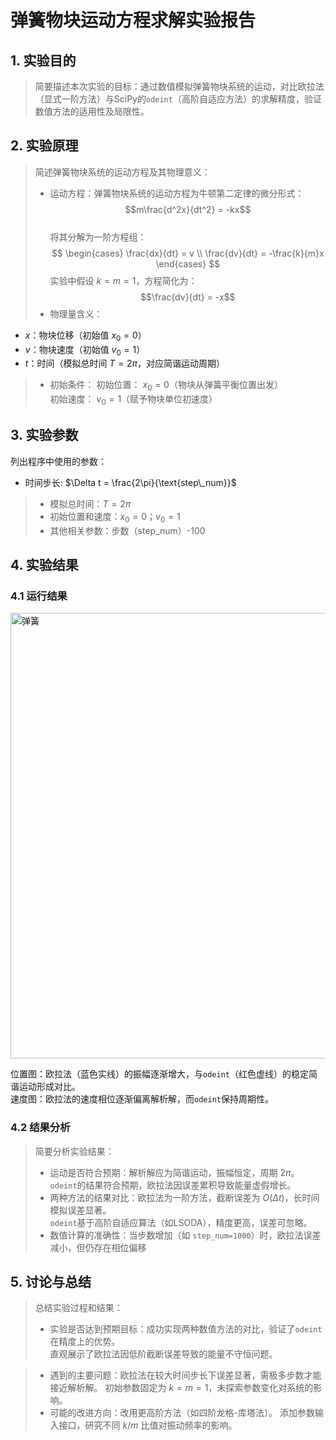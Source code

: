 # 弹簧物块运动方程求解实验报告

## 1. 实验目的

> 简要描述本次实验的目标：通过数值模拟弹簧物块系统的运动，对比欧拉法（显式一阶方法）与SciPy的`odeint`（高阶自适应方法）的求解精度，验证数值方法的适用性及局限性。

## 2. 实验原理

> 简述弹簧物块系统的运动方程及其物理意义：
> - 运动方程：弹簧物块系统的运动方程为牛顿第二定律的微分形式：  
$$m\frac{d^2x}{dt^2} = -kx$$  
将其分解为一阶方程组：  
 $$
 \begin{cases}
 \frac{dx}{dt} = v \\
 \frac{dv}{dt} = -\frac{k}{m}x
 \end{cases}
$$
实验中假设 $k = m = 1$，方程简化为：  
$$\frac{dv}{dt} = -x$$
> - 物理量含义：
- $x$：物块位移（初始值 $x_0 = 0$）  
- $v$：物块速度（初始值 $v_0 = 1$）  
- $t$：时间（模拟总时间 $T = 2\pi$，对应简谐运动周期）

> - 初始条件：
初始位置： $x_0 = 0$（物块从弹簧平衡位置出发）  
初始速度： $v_0 = 1$（赋予物块单位初速度）  

## 3. 实验参数

  列出程序中使用的参数：
 - 时间步长: $\Delta t = \frac{2\pi}{\text{step\_num}}$ 
> - 模拟总时间：$T = 2\pi$
> - 初始位置和速度：$x_0 = 0$；$v_0 = 1$
> - 其他相关参数：步数（step_num）-100  

## 4. 实验结果

### 4.1 运行结果
<img width="713" alt="弹簧" src="https://github.com/user-attachments/assets/00104f88-6c22-4c84-a677-1ab92e3566da" />

位置图：欧拉法（蓝色实线）的振幅逐渐增大，与`odeint`（红色虚线）的稳定简谐运动形成对比。  
速度图：欧拉法的速度相位逐渐偏离解析解，而`odeint`保持周期性。



### 4.2 结果分析

> 简要分析实验结果：
> - 运动是否符合预期：解析解应为简谐运动，振幅恒定，周期 $2\pi$。  
    `odeint`的结果符合预期，欧拉法因误差累积导致能量虚假增长。 
> - 两种方法的结果对比：欧拉法为一阶方法，截断误差为 $O(\Delta t)$，长时间模拟误差显著。  
    `odeint`基于高阶自适应算法（如LSODA），精度更高，误差可忽略。 
> - 数值计算的准确性：当步数增加（如 `step_num=1000`）时，欧拉法误差减小，但仍存在相位偏移

## 5. 讨论与总结

> 总结实验过程和结果：
> - 实验是否达到预期目标：成功实现两种数值方法的对比，验证了`odeint`在精度上的优势。  
    直观展示了欧拉法因低阶截断误差导致的能量不守恒问题。

> - 遇到的主要问题：欧拉法在较大时间步长下误差显著，需极多步数才能接近解析解。
    初始参数固定为 $k=m=1$，未探索参数变化对系统的影响。 
> - 可能的改进方向：改用更高阶方法（如四阶龙格-库塔法）。
    添加参数输入接口，研究不同 $k/m$ 比值对振动频率的影响。  


